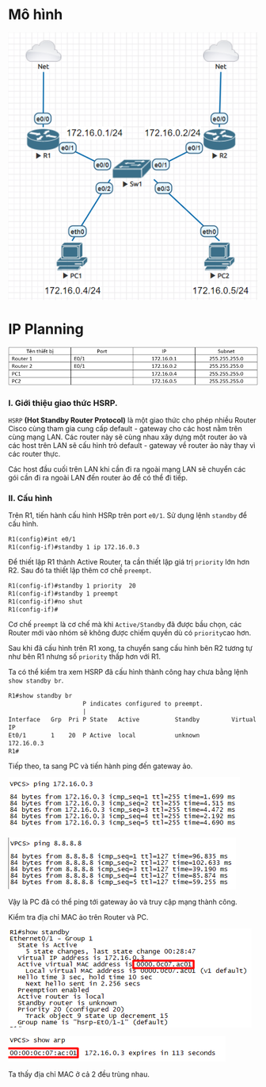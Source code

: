 # Mô hình

![mo_hinh](Pictures/Giao_thuc_HSRP/mo_hinh.png)

# IP Planning

![ip](Pictures/Giao_thuc_HSRP/ip_planning.png)

### I. Giới thiệu giao thức HSRP.
`HSRP` **(Hot Standby Router Protocol)** là một giao thức cho phép nhiều Router Cisco cùng tham gia cung cấp default - gateway cho các host nằm trên cùng mạng LAN. Các router này sẽ cùng nhau xây dựng một router ảo và các host trên LAN sẽ cấu hình trỏ default - gateway về router ảo này thay vì các router thực.

Các host đầu cuối trên LAN khi cần đi ra ngoài mạng LAN sẽ chuyển các gói cần đi ra ngoài LAN đến router ảo để có thể đi tiếp.

### II. Cấu hình 
Trên R1, tiến hành cấu hình HSRp trên port `e0/1`. Sử dụng lệnh `standby` để cấu hình.
```
R1(config)#int e0/1
R1(config-if)#standby 1 ip 172.16.0.3
```

Để thiết lập R1 thành Active Router, ta cần thiết lập giá trị `priority` lớn hơn R2. Sau đó ta thiết lập thêm cơ chế `preempt`.
```
R1(config-if)#standby 1 priority  20
R1(config-if)#standby 1 preempt 
R1(config-if)#no shut
R1(config-if)#
```

Cơ chế `preempt` là cơ chế mà khi `Active/Standby` đã được bầu chọn, các Router mới vào nhóm sẽ không được chiếm quyền dù có `priority`cao hơn.

Sau khi đã cấu hình trên R1 xong, ta chuyển sang cấu hình bên R2 tương tự như bên R1 nhưng số `priority` thấp hơn với R1.

Ta có thể kiểm tra xem HSRP đã cấu hình thành công hay chưa bằng lệnh `show standby br`.
```
R1#show standby br
                     P indicates configured to preempt.
                     |
Interface   Grp  Pri P State   Active          Standby         Virtual IP
Et0/1       1    20  P Active  local           unknown         172.16.0.3
R1#
```

Tiếp theo, ta sang PC và tiến hành ping đến gateway ảo.

![ping_gate](Pictures/Giao_thuc_HSRP/ping_gate.png)

![ping](Pictures/Giao_thuc_HSRP/pc_ping.png)

Vậy là PC đã có thể ping tới gateway ảo và truy cập mạng thành công.

Kiểm tra địa chỉ MAC ảo trên Router và PC.

![mac_r](Pictures/Giao_thuc_HSRP/mac_r1.png)

![mac_pc](Pictures/Giao_thuc_HSRP/check_mac_pc.png)

Ta thấy địa chỉ MAC ở cả 2 đều trùng nhau.  









